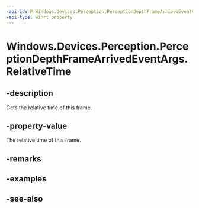 ```yaml
---
-api-id: P:Windows.Devices.Perception.PerceptionDepthFrameArrivedEventArgs.RelativeTime
-api-type: winrt property
---
```


<!-- Property syntax
public Windows.Foundation.TimeSpan RelativeTime { get; }
-->

# Windows.Devices.Perception.PerceptionDepthFrameArrivedEventArgs.RelativeTime

## -description
Gets the relative time of this frame.

## -property-value
The relative time of this frame.

## -remarks

## -examples

## -see-also
